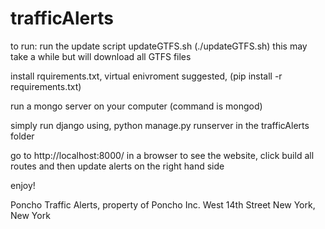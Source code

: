 # trafficAlerts

to run:
run the update script updateGTFS.sh (./updateGTFS.sh) this may take a while but will download all GTFS files

install rquirements.txt, virtual enivroment suggested, (pip install -r requirements.txt)

run a mongo server on your computer (command is mongod)

simply run django using, python manage.py runserver  in the trafficAlerts folder

go to http://localhost:8000/ in a browser to see the website,
click build all routes and then update alerts on the right hand side

enjoy!

Poncho Traffic Alerts, property of Poncho Inc. West 14th Street New York, New York
